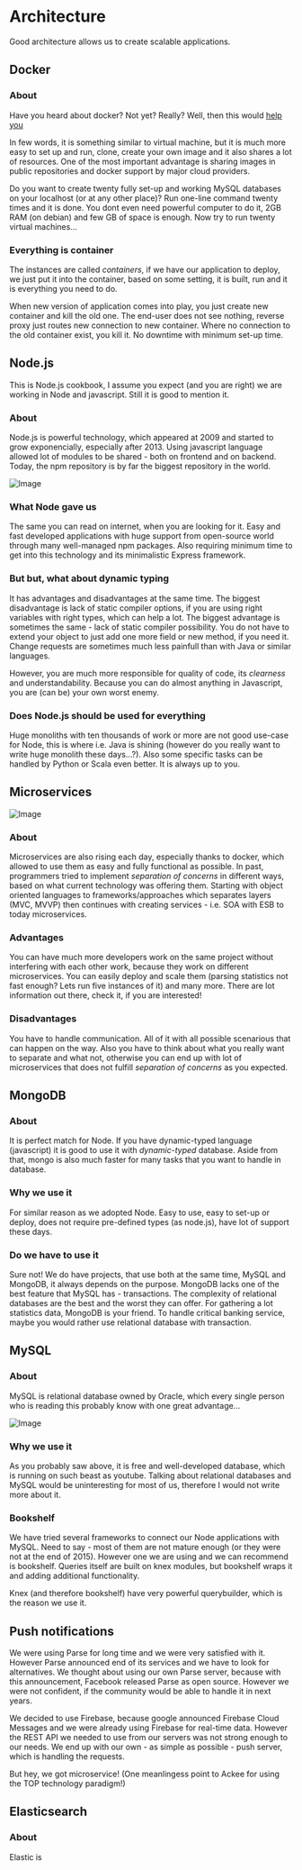 # Architecture

Good architecture allows us to create scalable applications.

## Docker

### About

Have you heard about docker? Not yet? Really? Well, then this would [help you][1]

In few words, it is something similar to virtual machine, but it is much more easy to set up and run, clone, create your own image and it also shares a lot of resources. One of the most important advantage is sharing images in public repositories and docker support by major cloud providers.

Do you want to create twenty fully set-up and working MySQL databases on your localhost (or at any other place)? Run one-line command twenty times and it is done. You dont even need powerful computer to do it, 2GB RAM (on debian) and few GB of space is enough. Now try to run twenty virtual machines...

### Everything is container

The instances are called _containers_, if we have our application to deploy, we just put it into the container, based on some setting, it is built, run and it is everything you need to do.

When new version of application comes into play, you just create new container and kill the old one. The end-user does not see nothing, reverse proxy just routes new connection to new container. Where no connection to the old container exist, you kill it. No downtime with minimum set-up time.

## Node.js

This is Node.js cookbook, I assume you expect (and you are right) we are working in Node and javascript. Still it is good to mention it.

### About

Node.js is powerful technology, which appeared at 2009 and started to grow exponencially, especially after 2013. Using javascript language allowed lot of modules to be shared - both on frontend and on backend. Today, the npm repository is by far the biggest repository in the world.

![Image][image-1]

[1]:    http://lmgtfy.com/?q=what+is+docker

### What Node gave us

The same you can read on internet, when you are looking for it. Easy and fast developed applications with huge support from open-source world through many well-managed npm packages. Also requiring minimum time to get into this technology and its minimalistic Express framework.

### But but, what about dynamic typing

It has advantages and disadvantages at the same time. The biggest disadvantage is lack of static compiler options, if you are using right variables with right types, which can help a lot. The biggest advantage is sometimes the same - lack of static compiler possibility. You do not have to extend your object to just add one more field or new method, if you need it. Change requests are sometimes much less painfull than with Java or similar languages.

However, you are much more responsible for quality of code, its _clearness_ and understandability. Because you can do almost anything in Javascript, you are (can be) your own worst enemy.

### Does Node.js should be used for everything

Huge monoliths with ten thousands of work or more are not good use-case for Node, this is where i.e. Java is shining (however do you really want to write huge monolith these days...?). Also some specific tasks can be handled by Python or Scala even better. It is always up to you.

## Microservices

![Image][image-2]

### About

Microservices are also rising each day, especially thanks to docker, which allowed to use them as easy and fully functional as possible. In past, programmers tried to implement _separation of concerns_ in different ways, based on what current technology was offering them. Starting with object oriented languages to frameworks/approaches which separates layers (MVC, MVVP) then continues with creating services - i.e. SOA with ESB to today microservices.

### Advantages

You can have much more developers work on the same project without interfering with each other work, because they work on different microservices. You can easily deploy and scale them (parsing statistics not fast enough? Lets run five instances of it) and many more. There are lot information out there, check it, if you are interested!

### Disadvantages

You have to handle communication. All of it with all possible scenarious that can happen on the way. Also you have to think about what you really want to separate and what not, otherwise you can end up with lot of microservices that does not fulfill _separation of concerns_ as you expected.

## MongoDB 

### About

It is perfect match for Node. If you have dynamic-typed language (javascript) it is good to use it with _dynamic-typed_ database. Aside from that, mongo is also much faster for many tasks that you want to handle in database.

### Why we use it

For similar reason as we adopted Node. Easy to use, easy to set-up or deploy, does not require pre-defined types (as node.js), have lot of support these days.

### Do we have to use it

Sure not! We do have projects, that use both at the same time, MySQL and MongoDB, it always depends on the purpose. MongoDB lacks one of the best feature that MySQL has - transactions. The complexity of relational databases are the best and the worst they can offer. For gathering a lot statistics data, MongoDB is your friend. To handle critical banking service, maybe you would rather use relational database with transaction.

## MySQL

### About
MySQL is relational database owned by Oracle, which every single person who is reading this probably know with one great advantage...

![Image][image-3]

### Why we use it 

As you probably saw above, it is free and well-developed database, which is running on such beast as youtube. Talking about relational databases and MySQL would be uninteresting for most of us, therefore I would not write more about it.

### Bookshelf

We have tried several frameworks to connect our Node applications with MySQL. Need to say - most of them are not mature enough (or they were not at the end of 2015). However one we are using and we can recommend is bookshelf. Queries itself are built on knex modules, but bookshelf wraps it and adding additional functionality.

Knex (and therefore bookshelf) have very powerful querybuilder, which is the reason we use it.

## Push notifications

We were using Parse for long time and we were very satisfied with it. However Parse announced end of its services and we have to look for alternatives. We thought about using our own Parse server, because with this announcement, Facebook released Parse as open source. However we were not confident, if the community would be able to handle it in next years.

We decided to use Firebase, because google announced Firebase Cloud Messages and we were already using Firebase for real-time data. However the REST API we needed to use from our servers was not strong enough to our needs. We end up with our own - as simple as possible - push server, which is handling the requests.

But hey, we got microservice! (One meanlingess point to Ackee for using the TOP technology paradigm!)

## Elasticsearch

### About

Elastic is 

[image-1]: https://github.com/libor-vilimek/cookbook/raw/master/raw/Module-counts.png "https://quartetfs.com/blog/journey-gwt-react/"
[image-2]: https://github.com/libor-vilimek/cookbook/raw/master/raw/63918150.jpg
[image-3]: https://github.com/libor-vilimek/cookbook/raw/master/raw/yes-free-stuff.jpg